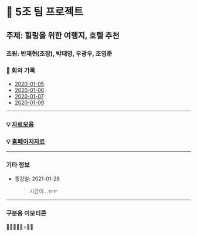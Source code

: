 # 🥕 5조 팀 프로젝트

## 주제: 힐링을 위한 여행지, 호텔 추천

### 조원: 반재현(조장), 박태영, 우광우, 조영준

### 🚀 회의 기록

- [2020-01-05](Project_Record/01_05.md)
- [2020-01-06](Project_Record/01_06.md)
- [2020-01-07](Project_Record/01_07.md)
- [2020-01-09](Project_Record/01_09.md)

---

### 💡 [자료모음](Repository/자료모음.md)

### 💡 [홈페이지자료](Repository/홈페이지자료.md)

---

### 기타 정보

- 종강일: 2021-01-28
  > 시간이...ㅠㅠ

---

### 구분용 이모티콘

🔎✅🥕🍥💡⭐🌈🚀
